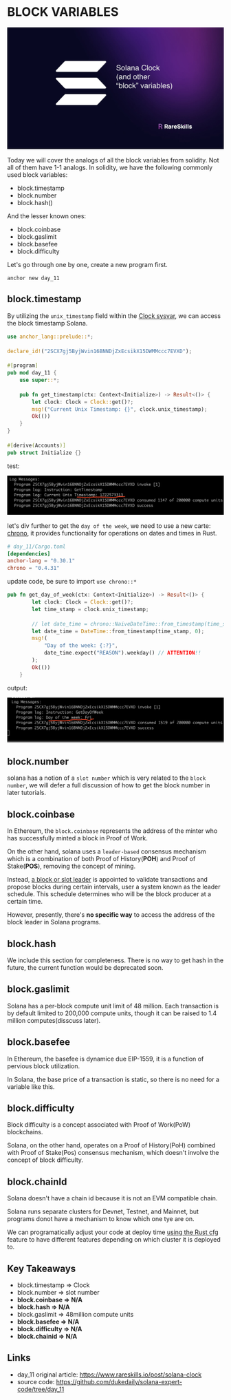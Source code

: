 # BLOCK VARIABLES

![solana clock](./assets/935a00_55b04d2394f04f7781fdee936109b747~mv2.jpg)

Today we will cover the analogs of all the block variables from solidity. Not all of them have 1-1 analogs. In solidity, we have the following commonly used block variables:

- block.timestamp
- block.number
- block.hash()

And the lesser known ones:

- block.coinbase
- block.gaslimit
- block.basefee
- block.difficulty

Let's go through one by one, create a new program first.

```
anchor new day_11
```

## block.timestamp

By utilizing the `unix_timestamp` field within the [Clock sysvar](https://docs.solanalabs.com/runtime/sysvars), we can access the block timestamp Solana.

```rust
use anchor_lang::prelude::*;

declare_id!("2SCX7gj5ByjWvin16BNNDjZxEcsikX15DWMMccc7EVXD");

#[program]
pub mod day_11 {
    use super::*;

    pub fn get_timestamp(ctx: Context<Initialize>) -> Result<()> {
        let clock: Clock = Clock::get()?;
        msg!("Current Unix Timestamp: {}", clock.unix_timestamp);
        Ok(())
    }
}

#[derive(Accounts)]
pub struct Initialize {}

```

test:

![image-20240803101113018](./assets/image-20240803101113018.png)

let's div further to get the `day of the week`, we need to use a new  carte:  [chrono](https://docs.rs/chrono/latest/chrono/), it provides functionality for operations on dates and times in Rust.

```toml
# day_11/Cargo.toml
[dependencies]
anchor-lang = "0.30.1"
chrono = "0.4.31"
```

update code, be sure to import `use chrono::*`

```rust
pub fn get_day_of_week(ctx: Context<Initialize>) -> Result<()> {
        let clock: Clock = Clock::get()?;
        let time_stamp = clock.unix_timestamp;

        // let date_time = chrono::NaiveDateTime::from_timestamp(time_stamp, 0); // DEPRECATED!!
        let date_time = DateTime::from_timestamp(time_stamp, 0);
        msg!(
            "Day of the week: {:?}",
            date_time.expect("REASON").weekday() // ATTENTION!!
        );
        Ok(())
    }
```

output:

![image-20240803105052091](./assets/image-20240803105052091.png)



## block.number

solana has a notion of a `slot number` which is very related to the `block number`, we will defer a full discussion of how to get the block number in later tutorials.

## block.coinbase

In Ethereum, the `block.coinbase` represents the address of the minter who has successfully minted a block in Proof of Work. 

On the other hand, solana uses a `leader-based` consensus mechanism which is a combination of both Proof of History(**POH**) and Proof of Stake(**POS**), removing the concept of mining.

Instead, [a block or slot leader](https://docs.solanalabs.com/consensus/leader-rotation) is appointed to validate transactions and propose blocks during certain intervals, user a system known as the leader schedule. This schedule determines who will be the block producer at a certain time.

However, presently, there's **no specific way** to access the address of the block leader in Solana programs.

## block.hash

We include this section for completeness. There is no way to get hash in the future, the current function would be deprecated soon.

## block.gaslimit

Solana has a per-block compute unit limit of 48 million. Each transaction is by default limited to 200,000 compute units, though it can be raised to 1.4 million computes(disscuss later).

## block.basefee

In Ethereum, the basefee is dynamice due EIP-1559, it is a function of pervious block utilization.

In Solana, the base price of a transaction is static, so there is no need for a variable like this.

## block.difficulty

Block difficulty is a concept associated with Proof of Work(PoW) blockchains.

Solana, on the other hand, operates on a Proof of History(PoH) combined with Proof of Stake(Pos) consensus mechanism, which doesn't involve the concept of block difficulty.

## block.chainId

Solana doesn't have a chain id because it is not an EVM compatible chain.

Solana runs separate clusters for Devnet, Testnet, and Mainnet, but programs donot have a mechanism to know which one tye are on.

We can programatically adjust your code at deploy time [using the Rust cfg](https://solana.stackexchange.com/questions/848/how-to-have-a-different-program-id-depending-on-the-cluster) feature to have different features depending on which cluster it is deployed to.



## Key Takeaways

- block.timestamp => Clock
- block.number => slot number
- **block.coinbase => N/A**
- **block.hash => N/A**
- block.gaslimit => 48million compute units
- **block.basefee => N/A**
- **block.difficulty => N/A**
- **block.chainid => N/A**



## Links

- day_11 original article: https://www.rareskills.io/post/solana-clock
- source code: https://github.com/dukedaily/solana-expert-code/tree/day_11